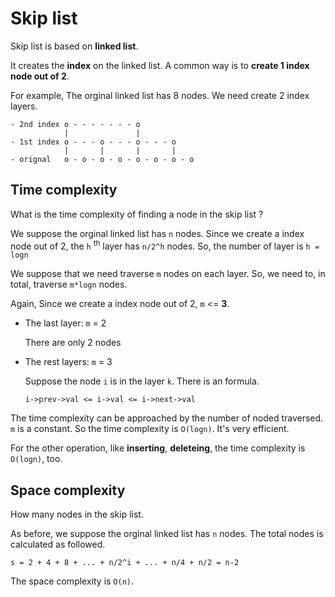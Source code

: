 # Skip list

Skip list is based on **linked list**.

It creates the **index** on the linked list. A common way is to **create 1 index node out of 2**.

For example, The orginal linked list has 8 nodes. We need create 2 index layers.

```
- 2nd index o - - - - - - - o
            |               |
- 1st index o - - - o - - - o - - - o
            |       |       |       |
- orignal   o - o - o - o - o - o - o - o
```

## Time complexity

What is the time complexity of finding a node in the skip list ?

We suppose the orginal linked list has `n` nodes. Since we create a index node out of 2, the `h` <sup>th</sup> layer has `n/2^h` nodes. So, the number of layer is `h = logn`

We suppose that we need traverse `m` nodes on each layer. So, we need to, in total, traverse `m*logn` nodes.

Again, Since we create a index node out of 2, `m` <= **3**.

- The last layer: `m` = 2

   There are only 2 nodes

- The rest layers: `m` = 3

    Suppose the node `i` is in the layer `k`. There is an formula.

    ```
    i->prev->val <= i->val <= i->next->val
    ```
The time complexity can be approached by the number of noded traversed. `m` is a constant. So the time complexity is `O(logn)`. It's very efficient.

For the other operation, like **inserting**, **deleteing**, the time complexity is `O(logn)`, too.

## Space complexity

How many nodes in the skip list.

As before, we suppose the orginal linked list has `n` nodes. The total nodes is calculated as followed.

```
s = 2 + 4 + 8 + ... + n/2^i + ... + n/4 + n/2 = n-2
```

The space complexity is `O(n)`.





